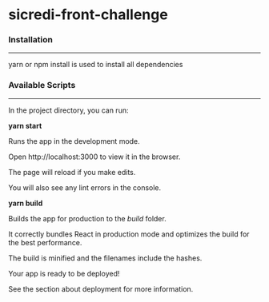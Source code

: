 # sicredi-front-challenge
<h3>Installation</h3>
<hr/>
<p>yarn or npm install is used to install all dependencies</p>
<h3>Available Scripts</h3>
<hr/>
<p>In the project directory, you can run:</p>
<p><b>yarn start</b></p>
<p>Runs the app in the development mode.</p>
<p>Open <a>http://localhost:3000</a> to view it in the browser.</p>
<p>The page will reload if you make edits.</p>
<p>You will also see any lint errors in the console.</p>
<p><b>yarn build</b></p>
<p>Builds the app for production to the <i>build</i> folder.</p>
<p>It correctly bundles React in production mode and optimizes the build for the best performance.</p>
<p>The build is minified and the filenames include the hashes.</p>
<p>Your app is ready to be deployed!</p>
<p>See the section about deployment for more information.</p>
